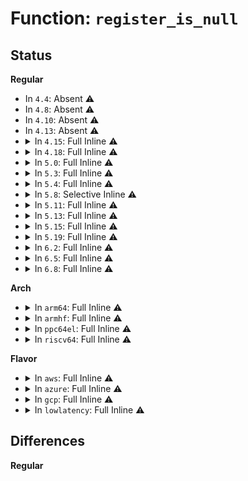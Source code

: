 # Function: <code>register_is_null</code>

## Status
<b>Regular</b>
<ul>
<li>
In <code>4.4</code>: Absent ⚠️
</li>
<li>
In <code>4.8</code>: Absent ⚠️
</li>
<li>
In <code>4.10</code>: Absent ⚠️
</li>
<li>
In <code>4.13</code>: Absent ⚠️
</li>
<li>
<details>
<summary>In <code>4.15</code>: Full Inline ⚠️</summary>

**Collision:** Unique Static

**Inline:** Full

**Transformation:** False

**Instances:**

```
In kernel/bpf/verifier.c (ffffffff811a3811)
Location: kernel/bpf/verifier.c:1295
Inline: True
Inline callers:
  - kernel/bpf/verifier.c:check_func_arg
  - kernel/bpf/verifier.c:check_stack_boundary
```
</details>
</li>
<li>
<details>
<summary>In <code>4.18</code>: Full Inline ⚠️</summary>

**Collision:** Unique Static

**Inline:** Full

**Transformation:** False

**Instances:**

```
In kernel/bpf/verifier.c (ffffffff811bab10)
Location: kernel/bpf/verifier.c:1004
Inline: True
Inline callers:
  - kernel/bpf/verifier.c:check_func_arg
  - kernel/bpf/verifier.c:check_helper_mem_access
  - kernel/bpf/verifier.c:check_mem_access
```
</details>
</li>
<li>
<details>
<summary>In <code>5.0</code>: Full Inline ⚠️</summary>

**Collision:** Unique Static

**Inline:** Full

**Transformation:** False

**Instances:**

```
In kernel/bpf/verifier.c (ffffffff811cae9b)
Location: kernel/bpf/verifier.c:1211
Inline: True
Inline callers:
  - kernel/bpf/verifier.c:check_helper_call
  - kernel/bpf/verifier.c:check_func_arg
  - kernel/bpf/verifier.c:check_helper_mem_access
  - kernel/bpf/verifier.c:check_mem_access
```
</details>
</li>
<li>
<details>
<summary>In <code>5.3</code>: Full Inline ⚠️</summary>

**Collision:** Unique Static

**Inline:** Full

**Transformation:** False

**Instances:**

```
In kernel/bpf/verifier.c (ffffffff811e24f4)
Location: kernel/bpf/verifier.c:1859
Inline: True
Inline callers:
  - kernel/bpf/verifier.c:check_helper_call
  - kernel/bpf/verifier.c:check_func_arg
  - kernel/bpf/verifier.c:check_func_arg
  - kernel/bpf/verifier.c:check_func_arg
  - kernel/bpf/verifier.c:check_helper_mem_access
  - kernel/bpf/verifier.c:check_mem_access
  - kernel/bpf/verifier.c:check_mem_access
```
</details>
</li>
<li>
<details>
<summary>In <code>5.4</code>: Full Inline ⚠️</summary>

**Collision:** Unique Static

**Inline:** Full

**Transformation:** False

**Instances:**

```
In kernel/bpf/verifier.c (ffffffff811eed2c)
Location: kernel/bpf/verifier.c:1860
Inline: True
Inline callers:
  - kernel/bpf/verifier.c:check_helper_call
  - kernel/bpf/verifier.c:check_func_arg
  - kernel/bpf/verifier.c:check_func_arg
  - kernel/bpf/verifier.c:check_func_arg
  - kernel/bpf/verifier.c:check_helper_mem_access
  - kernel/bpf/verifier.c:check_mem_access
  - kernel/bpf/verifier.c:check_mem_access
```
</details>
</li>
<li>
<details>
<summary>In <code>5.8</code>: Selective Inline ⚠️</summary>

```c
bool register_is_null(struct bpf_reg_state *reg);
```

**Collision:** Unique Static

**Inline:** Selective

**Transformation:** False

**Instances:**

```
In kernel/bpf/verifier.c (ffffffff81211bf7)
Location: kernel/bpf/verifier.c:2170
Inline: True
Inline callers:
  - kernel/bpf/verifier.c:check_helper_call
  - kernel/bpf/verifier.c:check_func_arg
  - kernel/bpf/verifier.c:check_func_arg
  - kernel/bpf/verifier.c:check_func_arg
  - kernel/bpf/verifier.c:check_func_arg
  - kernel/bpf/verifier.c:check_stack_boundary
  - kernel/bpf/verifier.c:check_stack_write
  - kernel/bpf/verifier.c:check_stack_write
Direct callers:
  - kernel/bpf/verifier.c:check_func_arg
```
**Symbols:**

```
ffffffff81201e00-ffffffff81201e1f: register_is_null (STB_LOCAL)
```
</details>
</li>
<li>
<details>
<summary>In <code>5.11</code>: Full Inline ⚠️</summary>

**Collision:** Unique Static

**Inline:** Full

**Transformation:** False

**Instances:**

```
In kernel/bpf/verifier.c (ffffffff8121284b)
Location: kernel/bpf/verifier.c:2229
Inline: True
Inline callers:
  - kernel/bpf/verifier.c:check_helper_call
  - kernel/bpf/verifier.c:check_func_arg
  - kernel/bpf/verifier.c:check_func_arg
  - kernel/bpf/verifier.c:check_helper_mem_access
  - kernel/bpf/verifier.c:check_stack_write
  - kernel/bpf/verifier.c:check_stack_write
```
</details>
</li>
<li>
<details>
<summary>In <code>5.13</code>: Full Inline ⚠️</summary>

**Collision:** Unique Static

**Inline:** Full

**Transformation:** False

**Instances:**

```
In kernel/bpf/verifier.c (ffffffff81213c9c)
Location: kernel/bpf/verifier.c:2534
Inline: True
Inline callers:
  - kernel/bpf/verifier.c:check_func_arg
  - kernel/bpf/verifier.c:check_func_arg
  - kernel/bpf/verifier.c:check_mem_reg
  - kernel/bpf/verifier.c:check_helper_mem_access
  - kernel/bpf/verifier.c:check_stack_write_var_off
  - kernel/bpf/verifier.c:check_stack_write_fixed_off
  - kernel/bpf/verifier.c:check_stack_write_fixed_off
```
</details>
</li>
<li>
<details>
<summary>In <code>5.15</code>: Full Inline ⚠️</summary>

**Collision:** Unique Static

**Inline:** Full

**Transformation:** False

**Instances:**

```
In kernel/bpf/verifier.c (ffffffff8124af00)
Location: kernel/bpf/verifier.c:2602
Inline: True
Inline callers:
  - kernel/bpf/verifier.c:check_helper_call
  - kernel/bpf/verifier.c:check_func_arg
  - kernel/bpf/verifier.c:check_func_arg
  - kernel/bpf/verifier.c:check_mem_reg
  - kernel/bpf/verifier.c:check_helper_mem_access
  - kernel/bpf/verifier.c:check_stack_write_var_off
  - kernel/bpf/verifier.c:check_stack_write_fixed_off
  - kernel/bpf/verifier.c:check_stack_write_fixed_off
```
</details>
</li>
<li>
<details>
<summary>In <code>5.19</code>: Full Inline ⚠️</summary>

**Collision:** Unique Static

**Inline:** Full

**Transformation:** False

**Instances:**

```
In kernel/bpf/verifier.c (ffffffff812919ef)
Location: kernel/bpf/verifier.c:2938
Inline: True
Inline callers:
  - kernel/bpf/verifier.c:check_helper_call
  - kernel/bpf/verifier.c:check_helper_call
  - kernel/bpf/verifier.c:check_func_arg
  - kernel/bpf/verifier.c:check_func_arg
  - kernel/bpf/verifier.c:check_func_arg
  - kernel/bpf/verifier.c:check_mem_reg
  - kernel/bpf/verifier.c:check_helper_mem_access
  - kernel/bpf/verifier.c:check_mem_access
  - kernel/bpf/verifier.c:check_stack_write_var_off
  - kernel/bpf/verifier.c:check_stack_write_fixed_off
  - kernel/bpf/verifier.c:check_stack_write_fixed_off
```
</details>
</li>
<li>
<details>
<summary>In <code>6.2</code>: Full Inline ⚠️</summary>

**Collision:** Unique Static

**Inline:** Full

**Transformation:** False

**Instances:**

```
In kernel/bpf/verifier.c (ffffffff812ec15e)
Location: kernel/bpf/verifier.c:3352
Inline: True
Inline callers:
  - kernel/bpf/verifier.c:check_helper_call
  - kernel/bpf/verifier.c:check_helper_call
  - kernel/bpf/verifier.c:check_helper_call
  - kernel/bpf/verifier.c:check_helper_call
  - kernel/bpf/verifier.c:check_func_arg
  - kernel/bpf/verifier.c:check_func_arg
  - kernel/bpf/verifier.c:check_func_arg
  - kernel/bpf/verifier.c:check_mem_reg
  - kernel/bpf/verifier.c:check_helper_mem_access
  - kernel/bpf/verifier.c:check_mem_access
  - kernel/bpf/verifier.c:check_stack_write_var_off
  - kernel/bpf/verifier.c:check_stack_write_fixed_off
  - kernel/bpf/verifier.c:check_stack_write_fixed_off
```
</details>
</li>
<li>
<details>
<summary>In <code>6.5</code>: Full Inline ⚠️</summary>

**Collision:** Unique Static

**Inline:** Full

**Transformation:** False

**Instances:**

```
In kernel/bpf/verifier.c (ffffffff81315f24)
Location: kernel/bpf/verifier.c:4215
Inline: True
Inline callers:
  - kernel/bpf/verifier.c:check_kfunc_args
  - kernel/bpf/verifier.c:check_kfunc_args
  - kernel/bpf/verifier.c:check_helper_call
  - kernel/bpf/verifier.c:check_helper_call
  - kernel/bpf/verifier.c:check_helper_call
  - kernel/bpf/verifier.c:check_helper_call
  - kernel/bpf/verifier.c:check_func_arg
  - kernel/bpf/verifier.c:check_func_arg
  - kernel/bpf/verifier.c:check_func_arg
  - kernel/bpf/verifier.c:check_mem_reg
  - kernel/bpf/verifier.c:check_helper_mem_access
  - kernel/bpf/verifier.c:check_stack_write_var_off
  - kernel/bpf/verifier.c:check_stack_write_fixed_off
  - kernel/bpf/verifier.c:check_stack_write_fixed_off
```
</details>
</li>
<li>
<details>
<summary>In <code>6.8</code>: Full Inline ⚠️</summary>

**Collision:** Unique Static

**Inline:** Full

**Transformation:** False

**Instances:**

```
In kernel/bpf/verifier.c (ffffffff813370d2)
Location: kernel/bpf/verifier.c:4365
Inline: True
Inline callers:
  - kernel/bpf/verifier.c:check_kfunc_args
  - kernel/bpf/verifier.c:check_kfunc_args
  - kernel/bpf/verifier.c:get_kfunc_ptr_arg_type
  - kernel/bpf/verifier.c:check_func_arg
  - kernel/bpf/verifier.c:check_func_arg
  - kernel/bpf/verifier.c:check_func_arg
  - kernel/bpf/verifier.c:check_mem_reg
  - kernel/bpf/verifier.c:check_helper_mem_access
  - kernel/bpf/verifier.c:check_stack_write_var_off
  - kernel/bpf/verifier.c:check_stack_write_fixed_off
```
</details>
</li>
</ul>
<b>Arch</b>
<ul>
<li>
<details>
<summary>In <code>arm64</code>: Full Inline ⚠️</summary>

**Collision:** Unique Static

**Inline:** Full

**Transformation:** False

**Instances:**

```
In kernel/bpf/verifier.c (ffff800010272638)
Location: kernel/bpf/verifier.c:1860
Inline: True
Inline callers:
  - kernel/bpf/verifier.c:check_helper_call
  - kernel/bpf/verifier.c:check_func_arg
  - kernel/bpf/verifier.c:check_func_arg
  - kernel/bpf/verifier.c:check_func_arg
  - kernel/bpf/verifier.c:check_helper_mem_access
  - kernel/bpf/verifier.c:check_stack_write
  - kernel/bpf/verifier.c:check_stack_write
```
</details>
</li>
<li>
<details>
<summary>In <code>armhf</code>: Full Inline ⚠️</summary>

**Collision:** Unique Static

**Inline:** Full

**Transformation:** False

**Instances:**

```
In kernel/bpf/verifier.c (c04a4ed0)
Location: kernel/bpf/verifier.c:1860
Inline: True
Inline callers:
  - kernel/bpf/verifier.c:check_helper_call
  - kernel/bpf/verifier.c:check_func_arg
  - kernel/bpf/verifier.c:check_func_arg
  - kernel/bpf/verifier.c:check_func_arg
  - kernel/bpf/verifier.c:check_helper_mem_access
  - kernel/bpf/verifier.c:check_stack_write
  - kernel/bpf/verifier.c:check_stack_write
```
</details>
</li>
<li>
<details>
<summary>In <code>ppc64el</code>: Full Inline ⚠️</summary>

**Collision:** Unique Static

**Inline:** Full

**Transformation:** False

**Instances:**

```
In kernel/bpf/verifier.c (c00000000031a0bc)
Location: kernel/bpf/verifier.c:1860
Inline: True
Inline callers:
  - kernel/bpf/verifier.c:check_helper_call
  - kernel/bpf/verifier.c:check_func_arg
  - kernel/bpf/verifier.c:check_func_arg
  - kernel/bpf/verifier.c:check_func_arg
  - kernel/bpf/verifier.c:check_helper_mem_access
  - kernel/bpf/verifier.c:check_stack_write
  - kernel/bpf/verifier.c:check_stack_write
```
</details>
</li>
<li>
<details>
<summary>In <code>riscv64</code>: Full Inline ⚠️</summary>

**Collision:** Unique Static

**Inline:** Full

**Transformation:** False

**Instances:**

```
In kernel/bpf/verifier.c (ffffffe0001ab710)
Location: kernel/bpf/verifier.c:1860
Inline: True
Inline callers:
  - kernel/bpf/verifier.c:check_helper_call
  - kernel/bpf/verifier.c:check_func_arg
  - kernel/bpf/verifier.c:check_func_arg
  - kernel/bpf/verifier.c:check_func_arg
  - kernel/bpf/verifier.c:check_helper_mem_access
  - kernel/bpf/verifier.c:check_stack_write
  - kernel/bpf/verifier.c:check_stack_write
```
</details>
</li>
</ul>
<b>Flavor</b>
<ul>
<li>
<details>
<summary>In <code>aws</code>: Full Inline ⚠️</summary>

**Collision:** Unique Static

**Inline:** Full

**Transformation:** False

**Instances:**

```
In kernel/bpf/verifier.c (ffffffff811e734c)
Location: kernel/bpf/verifier.c:1860
Inline: True
Inline callers:
  - kernel/bpf/verifier.c:check_helper_call
  - kernel/bpf/verifier.c:check_func_arg
  - kernel/bpf/verifier.c:check_func_arg
  - kernel/bpf/verifier.c:check_func_arg
  - kernel/bpf/verifier.c:check_helper_mem_access
  - kernel/bpf/verifier.c:check_mem_access
  - kernel/bpf/verifier.c:check_mem_access
```
</details>
</li>
<li>
<details>
<summary>In <code>azure</code>: Full Inline ⚠️</summary>

**Collision:** Unique Static

**Inline:** Full

**Transformation:** False

**Instances:**

```
In kernel/bpf/verifier.c (ffffffff811da10c)
Location: kernel/bpf/verifier.c:1860
Inline: True
Inline callers:
  - kernel/bpf/verifier.c:check_helper_call
  - kernel/bpf/verifier.c:check_func_arg
  - kernel/bpf/verifier.c:check_func_arg
  - kernel/bpf/verifier.c:check_func_arg
  - kernel/bpf/verifier.c:check_helper_mem_access
  - kernel/bpf/verifier.c:check_mem_access
  - kernel/bpf/verifier.c:check_mem_access
```
</details>
</li>
<li>
<details>
<summary>In <code>gcp</code>: Full Inline ⚠️</summary>

**Collision:** Unique Static

**Inline:** Full

**Transformation:** False

**Instances:**

```
In kernel/bpf/verifier.c (ffffffff811e511c)
Location: kernel/bpf/verifier.c:1860
Inline: True
Inline callers:
  - kernel/bpf/verifier.c:check_helper_call
  - kernel/bpf/verifier.c:check_func_arg
  - kernel/bpf/verifier.c:check_func_arg
  - kernel/bpf/verifier.c:check_func_arg
  - kernel/bpf/verifier.c:check_helper_mem_access
  - kernel/bpf/verifier.c:check_mem_access
  - kernel/bpf/verifier.c:check_mem_access
```
</details>
</li>
<li>
<details>
<summary>In <code>lowlatency</code>: Full Inline ⚠️</summary>

**Collision:** Unique Static

**Inline:** Full

**Transformation:** False

**Instances:**

```
In kernel/bpf/verifier.c (ffffffff811f34ec)
Location: kernel/bpf/verifier.c:1860
Inline: True
Inline callers:
  - kernel/bpf/verifier.c:check_helper_call
  - kernel/bpf/verifier.c:check_func_arg
  - kernel/bpf/verifier.c:check_func_arg
  - kernel/bpf/verifier.c:check_func_arg
  - kernel/bpf/verifier.c:check_helper_mem_access
  - kernel/bpf/verifier.c:check_mem_access
  - kernel/bpf/verifier.c:check_mem_access
```
</details>
</li>
</ul>

## Differences
<b>Regular</b>
<ul>
</ul>
